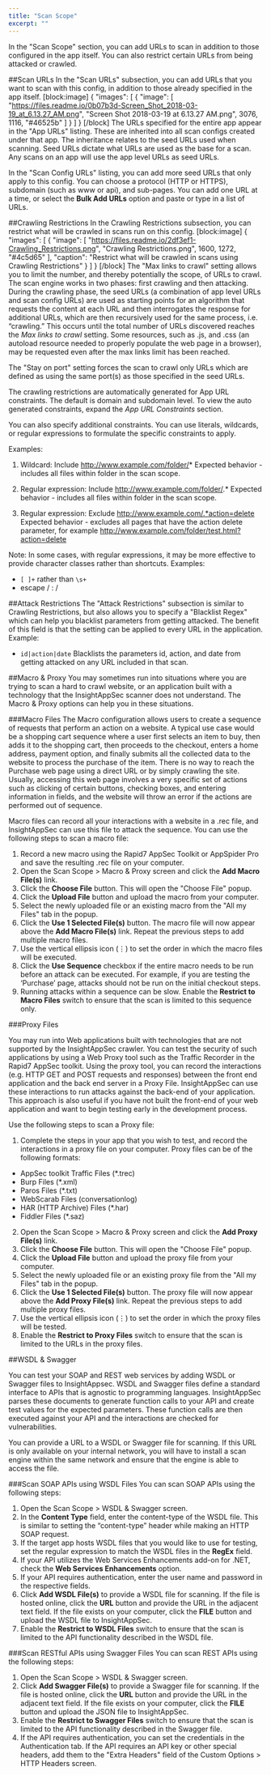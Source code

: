 ```yaml
---
title: "Scan Scope"
excerpt: ""
---
```

In the "Scan Scope" section, you can add URLs to scan in addition to those configured in the app itself. You can also restrict certain URLs from being attacked or crawled.

##Scan URLs
In the "Scan URLs" subsection, you can add URLs that you want to scan with this config, in addition to those already specified in the app itself.
[block:image]
{
  "images": [
    {
      "image": [
        "https://files.readme.io/0b07b3d-Screen_Shot_2018-03-19_at_6.13.27_AM.png",
        "Screen Shot 2018-03-19 at 6.13.27 AM.png",
        3076,
        1116,
        "#46525b"
      ]
    }
  ]
}
[/block]
The URLs specified for the entire app appear in the "App URLs" listing. These are inherited into all scan configs created under that app. The inheritance relates to the seed URLs used when scanning. Seed URLs dictate what URLs are used as the base for a scan. Any scans on an app will use the app level URLs as seed URLs. 

In the "Scan Config URLs" listing, you can add more seed URLs that only apply to this config. You can choose a protocol (HTTP or HTTPS), subdomain (such as www or api), and sub-pages. You can add one URL at a time, or select the **Bulk Add URLs** option and paste or type in a list of URLs.

##Crawling Restrictions
In the Crawling Restrictions subsection, you can restrict what will be crawled in scans run on this config. 
[block:image]
{
  "images": [
    {
      "image": [
        "https://files.readme.io/2df3ef1-Crawling_Restrictions.png",
        "Crawling Restrictions.png",
        1600,
        1272,
        "#4c5d65"
      ],
      "caption": "Restrict what will be crawled in scans using Crawling Restrictions"
    }
  ]
}
[/block]
The "Max links to crawl" setting allows you to limit the number, and thereby potentially the scope, of URLs to crawl.  The scan engine works in two phases: first crawling and then attacking. During the crawling phase, the seed URLs (a combination of app level URLs and scan config URLs) are used as starting points for an algorithm that requests the content at each URL and then interrogates the response for additional URLs, which are then recursively used for the same process, i.e. “crawling.” This occurs until the total number of URLs discovered reaches the *Max links to crawl* setting. Some resources, such as .js, and .css (an autoload resource needed to properly populate the web page in a browser), may be requested even after the max links limit has been reached.

The "Stay on port" setting forces the scan to crawl only URLs which are defined as using the same port(s) as those specified in the seed URLs.

The crawling restrictions are automatically generated for App URL constraints. The default is domain and subdomain level. To view the auto generated constraints, expand the *App URL Constraints* section.

You can also specify additional constraints. You can use literals, wildcards, or regular expressions to formulate the specific constraints to apply. 

Examples:
1. Wildcard:
Include
http://www.example.com/folder/*
Expected behavior - includes all files within folder in the scan scope.

2. Regular expression:
Include
http://www.example.com/folder/.*
Expected behavior - includes all files within folder in the scan scope.

3. Regular expression:
Exclude
http://www.example.com/.*action=delete
Expected behavior - excludes all pages that have the action delete parameter, for example
http://www.example.com/folder/test.html?action=delete

Note: In some cases, with regular expressions, it may be more effective to provide character classes rather than shortcuts.
Examples:
 * `[ ]+` rather than `\s+`
 * escape / : \/ 

##Attack Restrictions
The "Attack Restrictions" subsection is similar to Crawling Restrictions, but also allows you to specify a "Blacklist Regex" which can help you blacklist parameters from getting attacked. The benefit of this field is that the setting can be applied to every URL in the application. 
Example:
 * `id|action|date`
Blacklists the parameters id, action, and date from getting attacked on any URL included in that scan.

##Macro & Proxy 
You may sometimes run into situations where you are trying to scan a hard to crawl website, or an application built with a technology that the InsightAppSec scanner does not understand. The Macro & Proxy options can help you in these situations. 

###Macro Files
The Macro configuration allows users to create a sequence of requests that perform an action on a website. A typical use case would be a shopping cart sequence where a user first selects an item to buy, then adds it to the shopping cart, then proceeds to the checkout, enters a home address, payment option, and finally submits all the collected data to the website to process the purchase of the item. There is no way to reach the Purchase web page using a direct URL or by simply crawling the site. Usually, accessing this web page involves a very specific set of actions such as clicking of certain buttons, checking boxes, and entering information in fields, and the website will throw an error if the actions are performed out of sequence.

Macro files can record all your interactions with a website in a .rec file, and InsightAppSec can use this file to attack the sequence. You can use the following steps to scan a macro file:

1. Record a new macro using the Rapid7 AppSec Toolkit or AppSpider Pro and save the resulting .rec file on your computer. 
2. Open the Scan Scope > Macro & Proxy screen and click the **Add Macro File(s)** link.
3. Click the **Choose File** button. This will open the "Choose File" popup. 
4. Click the **Upload File** button and upload the macro from your computer. 
5. Select the newly uploaded file or an existing macro from the "All my Files" tab in the popup.
6. Click the **Use 1 Selected File(s)** button. The macro file will now appear above the **Add Macro File(s)** link. Repeat the previous steps to add multiple macro files.
7. Use the vertical ellipsis icon (⋮) to set the order in which the macro files will be executed.
8. Click the **Use Sequence** checkbox if the entire macro needs to be run before an attack can be executed. For example, if you are testing the ‘Purchase’ page, attacks should not be run on the initial checkout steps. 
9. Running attacks within a sequence can be slow. Enable the **Restrict to Macro Files** switch to ensure that the scan is limited to this sequence only.


###Proxy Files

You may run into Web applications built with technologies that are not supported by the InsightAppSec crawler. You can test the security of such applications by using a Web Proxy tool such as the Traffic Recorder in the Rapid7 AppSec toolkit. Using the proxy tool, you can record the interactions (e.g. HTTP GET and POST requests and responses) between the front end application and the back end server in a Proxy File. InsightAppSec can use these interactions to run attacks against the back-end of your application. This approach is also useful if you have not built the front-end of your web application and want to begin testing early in the development process.

Use the following steps to scan a Proxy file:
 
1. Complete the steps in your app that you wish to test, and record the interactions in a proxy file on your computer. Proxy files can be of the following formats:
  * AppSec toolkit Traffic Files (*.trec)
  * Burp Files (*.xml)
  * Paros Files (*.txt)
  * WebScarab Files (conversationlog)
  * HAR (HTTP Archive) Files (*.har)
  * Fiddler Files (*.saz)
2. Open the Scan Scope > Macro & Proxy screen and click the **Add Proxy File(s)** link.
3. Click the **Choose File** button. This will open the "Choose File" popup. 
4. Click the **Upload File** button and upload the proxy file from your computer. 
5. Select the newly uploaded file or an existing proxy file from the "All my Files" tab in the popup.
6. Click the **Use 1 Selected File(s)** button. The proxy file will now appear above the **Add Proxy File(s)** link. Repeat the previous steps to add multiple proxy files.
7. Use the vertical ellipsis icon (⋮) to set the order in which the proxy files will be tested.
8. Enable the **Restrict to Proxy Files** switch to ensure that the scan is limited to the URLs in the proxy files.

##WSDL & Swagger

You can test your SOAP and REST web services by adding WSDL or Swagger files to InsightAppsec. WSDL and Swagger files define a standard interface to APIs that is agnostic to programming languages. InsightAppSec parses these documents to generate function calls to your API and create test values for the expected parameters. These function calls are then executed against your API and the interactions are checked for vulnerabilities. 

You can provide a URL to a WSDL or Swagger file for scanning. If this URL is only available on your internal network, you will have to install a scan engine within the same network and ensure that the engine is able to access the file. 

###Scan SOAP APIs using WSDL Files
You can scan SOAP APIs using the following steps:
1. Open the Scan Scope > WSDL & Swagger screen.
2. In the **Content Type** field, enter the content-type of the WSDL file. This is similar to setting the “content-type” header while making an HTTP SOAP request.
3. If the target app hosts WSDL files that you would like to use for testing, set the regular expression to match the WSDL files in the **RegEx** field.
4. If your API utilizes the Web Services Enhancements add-on for .NET, check the **Web Services Enhancements** option.
5. If your API requires authentication, enter the user name and password in the respective fields.
6. Click **Add WSDL File(s)** to provide a WSDL file for scanning. If the file is hosted online, click the **URL** button and provide the URL in the adjacent text field. If the file exists on your computer, click the **FILE** button and upload the WSDL file to InsightAppSec.
7. Enable the **Restrict to WSDL Files** switch to ensure that the scan is limited to the API functionality described in the WSDL file. 

###Scan RESTful APIs using Swagger Files
You can scan REST APIs using the following steps:
1. Open the Scan Scope > WSDL & Swagger screen.
2. Click **Add Swagger File(s)** to provide a Swagger file for scanning. If the file is hosted online, click the **URL** button and provide the URL in the adjacent text field. If the file exists on your computer, click the **FILE** button and upload the JSON file to InsightAppSec.
3. Enable the **Restrict to Swagger Files** switch to ensure that the scan is limited to the API functionality described in the Swagger file.
4. If the API requires authentication, you can set the credentials in the Authentication tab. If the API requires an API key or other special headers, add them to the "Extra Headers" field of the Custom Options > HTTP Headers screen.
